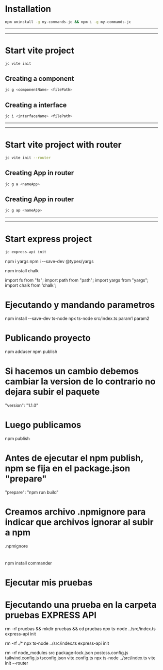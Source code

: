 # Installation
```bash
npm uninstall -g my-commands-jc && npm i -g my-commands-jc
```
---
---
# Start vite project
```bash
jc vite init
```
## Creating a component

```bash
jc g <componentName> <filePath>
```

## Creating a interface
```bash
jc i <interfaceName> <filePath>
```
---
---
# Start vite project with router
```bash
jc vite init --router
```
## Creating App in router
```bash
jc g a <nameApp>
```
## Creating App in router
```bash
jc g ap <nameApp>
```
---
---
# Start express project
```bash
jc express-api init
```



npm i yargs
npm i --save-dev @types/yargs

npm install chalk

import fs from "fs";
import path from "path";
import yargs from "yargs";
import chalk from 'chalk';

# Ejecutando y mandando parametros

npm install --save-dev ts-node
npx ts-node src/index.ts param1 param2

# Publicando proyecto

npm adduser
npm publish

# Si hacemos un cambio debemos cambiar la version de lo contrario no dejara subir el paquete

"version": "1.1.0"

# Luego publicamos

npm publish

# Antes de ejecutar el npm publish, npm se fija en el package.json "prepare"

"prepare": "npm run build"

# Creamos archivo .npmignore para indicar que archivos ignorar al subir a npm

.npmignore

#

npm install commander

# Ejecutar mis pruebas

# Ejecutando una prueba en la carpeta pruebas EXPRESS API
rm -rf pruebas && mkdir pruebas && cd pruebas
npx ts-node ../src/index.ts express-api init


rm -rf ./\*
npx ts-node ../src/index.ts express-api init

rm -rf node_modules src package-lock.json postcss.config.js tailwind.config.js tsconfig.json vite.config.ts
npx ts-node ../src/index.ts vite init --router
